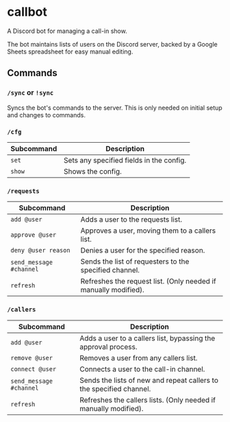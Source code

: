 # callbot
A Discord bot for managing a call-in show.

The bot maintains lists of users on the Discord server, backed by a Google Sheets spreadsheet for easy manual editing.

## Commands
### `/sync` or `!sync`
Syncs the bot's commands to the server. This is only needed on initial setup and changes to commands.

### `/cfg`
| Subcommand | Description                              |
| ---------- |----------------------------------------- |
| `set`      | Sets any specified fields in the config. |
| `show`     | Shows the config.                        |

### `/requests`
| Subcommand               | Description                                                     |
| ------------------------ |---------------------------------------------------------------- |
| `add @user`              | Adds a user to the requests list.                               |
| `approve @user`          | Approves a user, moving them to a callers list.                 |
| `deny @user reason`      | Denies a user for the specified reason.                         |
| `send_message #channel`  | Sends the list of requesters to the specified channel.          |
| `refresh`                | Refreshes the request list. (Only needed if manually modified). |

### `/callers`
| Subcommand               | Description                                                         |
| ------------------------ |-------------------------------------------------------------------- |
| `add @user`              | Adds a user to a callers list, bypassing the approval process.      |
| `remove @user`           | Removes a user from any callers list.                               |
| `connect @user`          | Connects a user to the call-in channel.                             |
| `send_message #channel`  | Sends the lists of new and repeat callers to the specified channel. |
| `refresh`                | Refreshes the callers lists. (Only needed if manually modified).    |
